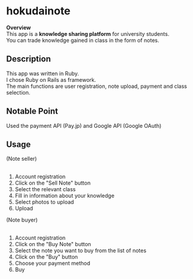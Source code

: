 # hokudainote
**Overview**  
This app is a **knowledge sharing platform** for university students.  
You can trade knowledge gained in class in the form of notes.
<br>
## Description
This app was written in Ruby.<br>I chose Ruby on Rails as framework.<br>
The main functions are user registration, note upload, payment and class selection.<br>

## Notable Point
Used the payment API (Pay.jp) and Google API (Google OAuth)<br>

## Usage
(Note seller)  <br><br>
1. Account registration<br>  
2. Click on the "Sell Note" button <br> 
3. Select the relevant class<br>  
4. Fill in information about your knowledge <br> 
5. Select photos to upload  <br>
6. Upload  <br>

(Note buyer)  <br><br>
1. Account registration  <br>
2. Click on the "Buy Note" button  <br>
3. Select the note you want to buy from the list of notes  <br>
4. Click on the "Buy" button  <br>
5. Choose your payment method<br>
6. Buy   
<br><br><br>


<!-- ![hokudainote herokuapp com_(iPhone 6_7_8) (1)](https://user-images.githubusercontent.com/55575591/138292430-b9868a7b-185f-4571-aefd-64292a378035.png) -->

<!-- ![hokudainote herokuapp com_(iPhone 6_7_8) (2)](https://user-images.githubusercontent.com/55575591/138292455-04592ab7-7019-46d7-b2ba-7f7a6284de56.png) -->


